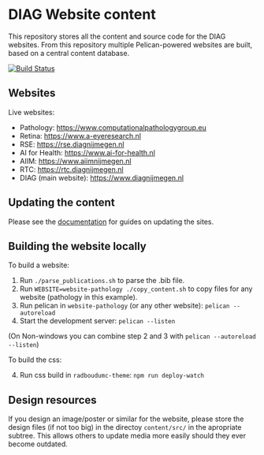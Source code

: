 # DIAG Website content

This repository stores all the content and source code for the DIAG websites. From this repository multiple Pelican-powered websites are built, based on a central content database.

[![Build Status](https://travis-ci.org/DIAGNijmegen/website-content.svg?branch=master)](https://travis-ci.org/DIAGNijmegen/website-content)

## Websites

Live websites:

- Pathology: https://www.computationalpathologygroup.eu
- Retina: https://www.a-eyeresearch.nl
- RSE: https://rse.diagnijmegen.nl
- AI for Health: https://www.ai-for-health.nl
- AIIM: https://www.aiimnijmegen.nl
- RTC: https://rtc.diagnijmegen.nl
- DIAG (main website): https://www.diagnijmegen.nl

## Updating the content

Please see the [documentation](https://github.com/DIAGNijmegen/website-content/tree/master/docs) for guides on updating the sites.

## Building the website locally

To build a website:

1. Run `./parse_publications.sh` to parse the .bib file.
3. Run `WEBSITE=website-pathology ./copy_content.sh` to copy files for any website (pathology in this example).
2. Run pelican in `website-pathology` (or any other website): `pelican --autoreload`
3. Start the development server: `pelican --listen`

(On Non-windows you can combine step 2 and 3 with `pelican --autoreload --listen`)

To build the css:

4. Run css build in `radboudumc-theme`: `npm run deploy-watch`

## Design resources

If you design an image/poster or similar for the website, please store the
design files (if not too big) in the directoy `content/src/` in the apropriate
subtree. This allows others to update media more easily should they ever become
outdated.
